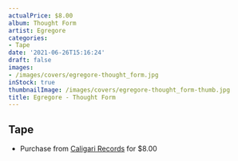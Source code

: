 ```yaml
---
actualPrice: $8.00
album: Thought Form
artist: Egregore
categories:
- Tape
date: '2021-06-26T15:16:24'
draft: false
images:
- /images/covers/egregore-thought_form.jpg
inStock: true
thumbnailImage: /images/covers/egregore-thought_form-thumb.jpg
title: Egregore - Thought Form
---
```


## Tape
* Purchase from [Caligari Records](https://caligarirecords.storenvy.com/products/31086583-egregore-thought-form) for $8.00
